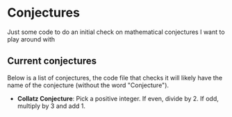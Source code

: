 # Conjectures
Just some code to do an initial check on mathematical conjectures I want to play around with

## Current conjectures
Below is a list of conjectures, the code file that checks it will likely have the name of the conjecture (without the word "Conjecture").
- **Collatz Conjecture**: Pick a positive integer. If even, divide by 2. If odd, multiply by 3 and add 1.
